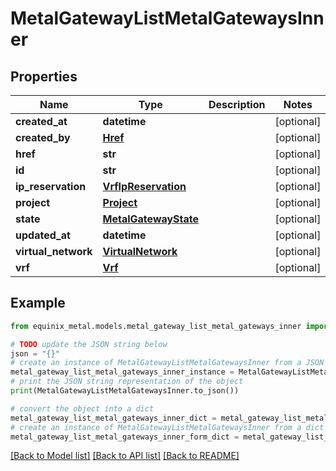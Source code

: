 # MetalGatewayListMetalGatewaysInner


## Properties

Name | Type | Description | Notes
------------ | ------------- | ------------- | -------------
**created_at** | **datetime** |  | [optional] 
**created_by** | [**Href**](Href.md) |  | [optional] 
**href** | **str** |  | [optional] 
**id** | **str** |  | [optional] 
**ip_reservation** | [**VrfIpReservation**](VrfIpReservation.md) |  | [optional] 
**project** | [**Project**](Project.md) |  | [optional] 
**state** | [**MetalGatewayState**](MetalGatewayState.md) |  | [optional] 
**updated_at** | **datetime** |  | [optional] 
**virtual_network** | [**VirtualNetwork**](VirtualNetwork.md) |  | [optional] 
**vrf** | [**Vrf**](Vrf.md) |  | [optional] 

## Example

```python
from equinix_metal.models.metal_gateway_list_metal_gateways_inner import MetalGatewayListMetalGatewaysInner

# TODO update the JSON string below
json = "{}"
# create an instance of MetalGatewayListMetalGatewaysInner from a JSON string
metal_gateway_list_metal_gateways_inner_instance = MetalGatewayListMetalGatewaysInner.from_json(json)
# print the JSON string representation of the object
print(MetalGatewayListMetalGatewaysInner.to_json())

# convert the object into a dict
metal_gateway_list_metal_gateways_inner_dict = metal_gateway_list_metal_gateways_inner_instance.to_dict()
# create an instance of MetalGatewayListMetalGatewaysInner from a dict
metal_gateway_list_metal_gateways_inner_form_dict = metal_gateway_list_metal_gateways_inner.from_dict(metal_gateway_list_metal_gateways_inner_dict)
```
[[Back to Model list]](../README.md#documentation-for-models) [[Back to API list]](../README.md#documentation-for-api-endpoints) [[Back to README]](../README.md)


